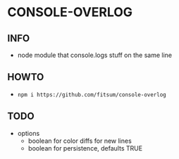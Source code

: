 # CONSOLE-OVERLOG

## INFO
- node module that console.logs stuff on the same line

## HOWTO
- `npm i https://github.com/fitsum/console-overlog`

## TODO
- options
    - boolean for color diffs for new lines
    - boolean for persistence, defaults TRUE  

